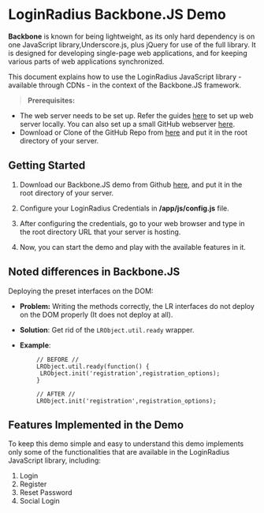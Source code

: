 
# LoginRadius Backbone.JS Demo

**Backbone** is known for being lightweight, as its only hard dependency is on one JavaScript library,Underscore.js, plus jQuery for use of the full library. It is designed for developing single-page web applications, and for keeping various parts of web applications synchronized.

This document explains how to use the LoginRadius JavaScript library - available through CDNs - in the context of the Backbone.JS framework.

> **Prerequisites:** 
- The web server needs to be set up. Refer the guides [here](https://www.maketecheasier.com/setup-local-web-server-all-platforms/) to set up web server locally. You can also set up a small GitHub webserver [here](https://pages.github.com/).
- Download or Clone of the GitHub Repo from [here](https://github.com/LoginRadius/demo/tree/v2-backbonejs-demo) and put it in the root directory of your server.


## Getting Started

1. Download our Backbone.JS demo from Github [here](https://github.com/LoginRadius/demo/tree/v2-backbonejs-demo), and put it in the root directory of your server.

2. Configure your LoginRadius Credentials in **/app/js/config.js** file.

3. After configuring the credentials, go to your web browser and type in the root directory URL that your server is hosting. 

4. Now, you can start the demo and play with the available features in it.


## Noted differences in Backbone.JS


Deploying the preset interfaces on the DOM:
  * **Problem:** Writing the methods correctly, the LR interfaces do not deploy on the DOM properly (It does not deploy at all).

  * **Solution**: Get rid of the ```LRObject.util.ready``` wrapper.

  * **Example**:

```
		// BEFORE //
		LRObject.util.ready(function() {
   		 LRObject.init('registration',registration_options);
		}
```

```
		// AFTER //
		LRObject.init('registration',registration_options);
```




## Features Implemented in the Demo

To keep this demo simple and easy to understand this demo implements only some of the functionalities that are available in  the LoginRadius JavaScript library, including:

1. Login
2. Register
3. Reset Password
4. Social Login

